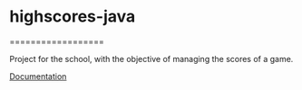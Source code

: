 

# highscores-java
==================

Project for the school, with the objective of managing the scores of a game.

[Documentation](http://yveslongchamp.github.io/highscores-java/ "Documentation link")


